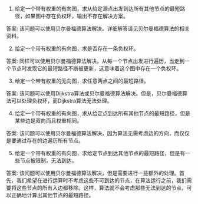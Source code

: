 

1. 给定一个带有权重的有向图，求从给定源点出发到达所有其他节点的最短路径，如果图中存在负权环，输出不存在解决方案。

答案: 该问题可以使用贝尔曼福德算法解决。详细解答请见贝尔曼福德算法的相关资料。

2. 给定一个带有权重的有向图，求是否存在一条负权环。

答案: 同样可以使用贝尔曼福德算法解决。从每一个节点出发进行遍历，当走到一个节点时发现它的最短路径不断被更新，这意味着这个图中存在一个负权环。

3. 给定一个带有权重的无向图，求任意两点之间的最短路径。

答案: 该问题可以使用Dijkstra算法或贝尔曼福德算法解决。但是，贝尔曼福德算法可以处理负权环，而Dijkstra算法无法处理。

4. 给定一个带有权重的有向图，求从给定点到达所有其他节点的最短路径，但是某些边是双向而且权重相同。

答案: 该问题可以使用贝尔曼福德算法解决，因为算法无需考虑边的方向，而仅仅是要通过存在的边遍历所有节点。

5. 给定一个带有权重的有向图，求给定节点到达其他节点的最短路径，但是有一些节点被限制，无法到达。

答案: 该问题可以使用贝尔曼福德算法解决，但是需要进行一些额外的处理。首先，我们希望在进行运算时不考虑这些不可到达的节点，在算法运行之前，我们需要将这些节点的所有入边都移除。这样，算法就不会考虑那些无法到达的节点，可以正确地计算出其他节点的最短路径。